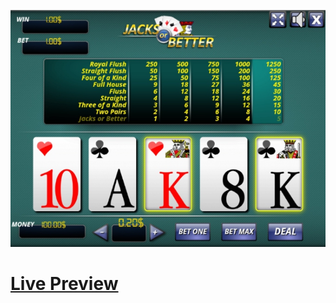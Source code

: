 ![Screenshot](https://github.com/Kallpolo/Game-jacksorbetter/blob/main/demo.jpg)

# [Live Preview](https://kallpolo.github.io/Game-jacksorbetter/)
